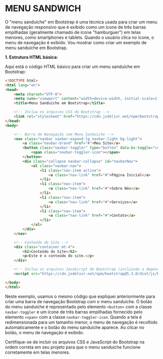 # MENU SANDWICH 
O "menu sanduíche" em Bootstrap é uma técnica usada para criar um menu de navegação responsivo que é exibido como um ícone de três barras empilhadas (geralmente chamado de ícone "hamburguer") em telas menores, como smartphones e tablets. Quando o usuário clica no ícone, o menu de navegação é exibido. Vou mostrar como criar um exemplo de menu sanduíche em Bootstrap.

**1. Estrutura HTML básica:**

Aqui está o código HTML básico para criar um menu sanduíche em Bootstrap:

```html
<!DOCTYPE html>
<html lang="en">
<head>
    <meta charset="UTF-8">
    <meta name="viewport" content="width=device-width, initial-scale=1.0">
    <title>Menu Sanduíche em Bootstrap</title>

    <!-- Inclua os arquivos CSS do Bootstrap -->
    <link rel="stylesheet" href="https://cdn.jsdelivr.net/npm/bootstrap@5.3.0/dist/css/bootstrap.min.css">
</head>
<body>

    <!-- Barra de Navegação com Menu Sanduíche -->
    <nav class="navbar navbar-expand-lg navbar-light bg-light">
        <a class="navbar-brand" href="#">Meu Site</a>
        <button class="navbar-toggler" type="button" data-bs-toggle="collapse" data-bs-target="#navbarNav" aria-controls="navbarNav" aria-expanded="false" aria-label="Toggle navigation">
            <span class="navbar-toggler-icon"></span>
        </button>
        <div class="collapse navbar-collapse" id="navbarNav">
            <ul class="navbar-nav">
                <li class="nav-item active">
                    <a class="nav-link" href="#">Página Inicial</a>
                </li>
                <li class="nav-item">
                    <a class="nav-link" href="#">Sobre Nós</a>
                </li>
                <li class="nav-item">
                    <a class="nav-link" href="#">Serviços</a>
                </li>
                <li class="nav-item">
                    <a class="nav-link" href="#">Contato</a>
                </li>
            </ul>
        </div>
    </nav>

    <!-- Conteúdo do Site -->
    <div class="container mt-4">
        <h2>Conteúdo do Site</h2>
        <p>Este é o conteúdo do site.</p>
    </div>

    <!-- Inclua os arquivos JavaScript do Bootstrap (incluindo a dependência do Popper.js) -->
    <script src="https://cdn.jsdelivr.net/npm/bootstrap@5.3.0/dist/js/bootstrap.min.js"></script>

</body>
</html>
```

Neste exemplo, usamos o mesmo código que expliquei anteriormente para criar uma barra de navegação Bootstrap com o menu sanduíche. O botão do menu sanduíche é representado pelo elemento `<button>` com a classe `navbar-toggler` e um ícone de três barras empilhadas fornecido pelo elemento `<span>` com a classe `navbar-toggler-icon`. Quando a tela é redimensionada para um tamanho menor, o menu de navegação é recolhido automaticamente e o botão do menu sanduíche aparece. Ao clicar no botão, o menu de navegação é exibido.

Certifique-se de incluir os arquivos CSS e JavaScript do Bootstrap na ordem correta em seu projeto para que o menu sanduíche funcione corretamente em telas menores.